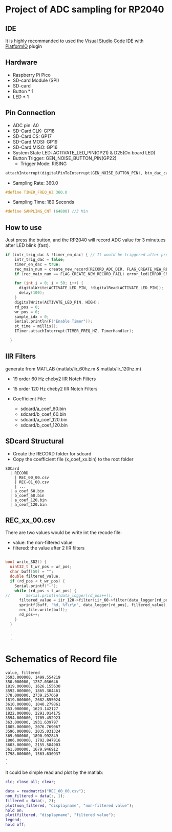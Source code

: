 # Project of ADC sampling for RP2040

## IDE
It is highly recommanded to used the [Visual Studio Code](https://code.visualstudio.com/) IDE with [PlatformIO](https://platformio.org/) plugin

## Hardware
* Raspberry Pi Pico
* SD-card Module (SPI)
* SD-card
* Button * 1
* LED * 1
## Pin Connection
* ADC pin: A0
* SD-Card.CLK: GP18
* SD-Card.CS: GP17
* SD-Card.MOSI: GP19
* SD-Card.MISO: GP16
* System State LED: ACTIVATE_LED_PIN(GP21) & D25(On board LED)
* Button Trigger: GEN_NOISE_BUTTON_PIN(GP22) 
    * Trigger Mode: RISING

``` C++
attachInterrupt(digitalPinToInterrupt(GEN_NOISE_BUTTON_PIN), btn_dac_callback, RISING);
```

* Sampling Rate: 360.0 

``` C++
#define TIMER_FREQ_HZ 360.0
```

* Sampling Time: 180 Seconds 

``` C++
#define SAMPLING_CNT (64800) //3 Min
```
## How to use
Just press the button, and the RP2040 will record ADC value for 3 minutues after LED blink (fast).

``` C++
if (intr_trig_dac & !timer_en_dac) { // It would be triggered after press the button
    intr_trig_dac = false;
    timer_en_dac = true;
    rec_main_num = create_new_record(RECORD_ADC_DIR, FLAG_CREATE_NEW_RECORD);
    if (rec_main_num == FLAG_CREATE_NEW_RECORD_FAIL) error_led(ERROR_CREATE_RECORD_FILE);

    for (int i = 0; i < 50; i++) {
      digitalWrite(ACTIVATE_LED_PIN, !digitalRead(ACTIVATE_LED_PIN));
      delay(100);
    }
    digitalWrite(ACTIVATE_LED_PIN, HIGH);
    rd_pos = 0;
    wr_pos = 0;
    sample_idx = 0;
    Serial.println(F("Enable Timer"));
    st_time = millis();
    ITimer.attachInterrupt(TIMER_FREQ_HZ, TimerHandler);

  }
```

## IIR Filters

generate from MATLAB (matlab/iir_60hz.m & matlab/iir_120hz.m)

* 19 order 60 Hz cheby2 IIR Notch Filters
* 15 order 120 Hz cheby2 IIR Notch Filters

* Coefficient File: 
    * sdcard/a_coef_60.bin
    * sdcard/b_coef_60.bin
    * sdcard/a_coef_120.bin
    * sdcard/b_coef_120.bin

## SDcard Structural
* Create the RECORD folder for sdcard
* Copy the coefficient file (x_coef_xx.bin) to the root folder

```
SDCard
  | RECORD
    | REC_00_00.csv 
    | REC-01_00.csv
    | ...
  | a_coef_60.bin
  | b_coef_60.bin
  | a_coef_120.bin
  | a_ceof_120.bin
```

## REC_xx_00.csv

There are two values would be write int the recode file:

* value: the non-filtered value
* filtered: the value after 2 IIR filters

``` C++ 

bool write_SD2() {
  uint32_t t_wr_pos = wr_pos;
  char buff[50] = "";
  double filtered_value;
  if (rd_pos < t_wr_pos) {
    Serial.printf("-");
    while (rd_pos < t_wr_pos) {
//       Serial.println(data_logger[rd_pos++]);
      filtered_value = iir_120->filter(iir_60->filter(data_logger[rd_pos++]));
      sprintf(buff, "%d, %f\r\n", data_logger[rd_pos], filtered_value);
      rec_file.write(buff);
      rd_pos++;
    }
  } 
  .
  .
  .

```

# Schematics of Record file
``` 
value, filtered
3593.000000, 1499.554219
350.000000, 1257.036646
1819.000000, 1626.155630
3592.000000, 1865.304461
378.000000, 2739.257669
1819.000000, 2682.855024
3610.000000, 1040.279861
353.000000, 1623.142127
1822.000000, 2291.014175
3594.000000, 1705.452923
363.000000, 1931.639797
1805.000000, 2076.769067
3596.000000, 2035.031324
369.000000, 1890.992849
1806.000000, 1792.847916
3603.000000, 2155.584903
361.000000, 1679.946912
1798.000000, 1563.630937
.
.
```

It could be simple read and plot by the matlab:
``` matlab
clc; close all; clear;

data = readmatrix("REC_00_00.csv");
non_filtered = data(:, 1);
filtered = data(:, 2);
plot(non_filtered, "displayname", "non-filtered value");
hold on;
plot(filtered, "displayname", "filtered value");
legend;
hold off;

```
